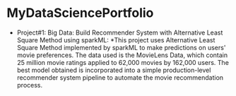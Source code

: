 # MyDataSciencePortfolio

* Project#1: Big Data: Build Recommender System with Alternative Least Square Method using sparkML:
    *This project uses Alternative Least Square Method implemented by sparkML to make predictions on users' movie preferences. The data used is the MovieLens Data, which contain 25 million movie ratings applied to 62,000 movies by 162,000 users. The best model obtained is incorporated into a simple production-level recommender system pipeline to automate the movie recommendation process.

